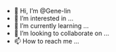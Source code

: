 - 👋 Hi, I’m @Gene-lin
- 👀 I’m interested in ...
- 🌱 I’m currently learning ...
- 💞️ I’m looking to collaborate on ...
- 📫 How to reach me ...

<!---
Gene-lin/Gene-lin is a ✨ special ✨ repository because its `README.md` (this file) appears on your GitHub profile.
You can click the Preview link to take a look at your changes.
--->
